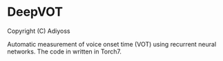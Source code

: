 DeepVOT
=======

Copyright (C) Adiyoss

Automatic measurement of voice onset time (VOT) using recurrent neural networks. 
The code in written in Torch7.

